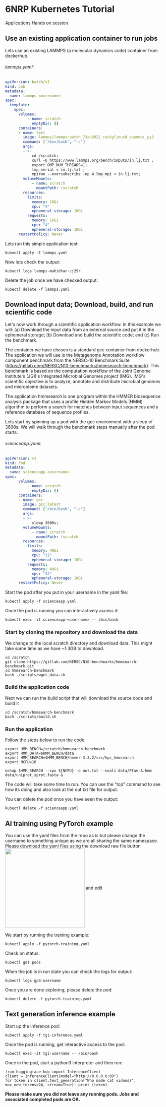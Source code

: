 # 6NRP Kubernetes Tutorial

Applications Hands on session

## Use an existing application container to run jobs

Lets use an existing LAMMPS (a molecular dynamics code) container from dockerhub. 

###### lammps.yaml:
```yaml
apiVersion: batch/v1
kind: Job
metadata:
  name: lammps-<username>
spec:
  template:
    spec:
      volumes:
          - name: scratch
            emptyDir: {}
      containers:
      - name: test
        image: lammps/lammps:patch_7Jan2022_rockylinux8_openmpi_py3
        command: ["/bin/bash", "-c"]
        args:
        - >-
            cd /scratch;
            curl -O https://www.lammps.org/bench/inputs/in.lj.txt ;
            export OMP_NUM_THREADS=1;
            lmp_serial < in.lj.txt ;
            mpirun --oversubscribe -np 4 lmp_mpi < in.lj.txt;
        volumeMounts:
            - name: scratch
              mountPath: /scratch
        resources:
          limits:
            memory: 16Gi
            cpu: "4"
            ephemeral-storage: 10Gi
          requests:
            memory: 16Gi
            cpu: "4"
            ephemeral-storage: 10Gi
      restartPolicy: Never
```
Lets run this simple application test:

```
kubectl apply -f lammps.yaml
```
Now lets check the output:
```
kubectl logs lammps-mahidhar-cj25r
```

Delete the job once we have checked output:
```
kubectl delete -f lammps.yaml
```

## Download input data; Download, build, and run scientific code

Let's now work through a scientific application workflow. In this example we will: (a) Download the input data from an external source and put it in the ephemeral storage; (b) Download and build the scientific code; and (c) Run the benchmark.

The container we have chosen is a standard gcc container from dockerhub. The application we will use is the Metagenome Annotation workflow component benchmark
from the NERSC-10 Benchmark Suite (https://gitlab.com/NERSC/N10-benchmarks/hmmsearch-benchmark). This benchmark is based on the computation workflow of the Joint Genome Institute's (JGI)'s Integrated Microbial Genomes project (IMG). IMG's scientific objective is to analyze, annotate and distribute microbial genomes and microbiome datasets.

The application hmmsearch is one program within the HMMER biosequence analysis package that uses a profile Hidden Markov Models (HMM) algorithm to perform a search for matches between input sequences and a reference database of sequence profiles. 

Lets start by spinning up a pod with the gcc environment with a sleep of 3600s. 
We will walk through the benchmark steps manually after the pod starts.

###### scienceapp.yaml:

```yaml
apiVersion: v1
kind: Pod
metadata:
  name: scienceapp-<username>
spec:
      volumes:
          - name: scratch
            emptyDir: {}
      containers:
      - name: gcc
        image: gcc:latest
        command: ["/bin/bash", "-c"]
        args:
        - >-
            sleep 3600s;
        volumeMounts:
            - name: scratch
              mountPath: /scratch
        resources:
          limits:
            memory: 40Gi
            cpu: "32"
            ephemeral-storage: 10Gi
          requests:
            memory: 40Gi
            cpu: "32"
            ephemeral-storage: 10Gi
      restartPolicy: Never
```

Start the pod after you put in your username in the yaml file:

```
kubectl apply -f scienceapp.yaml
```

Once the pod is running you can interactively access it:

```
kubectl exec -it scienceapp-<username> -- /bin/bash
```

### Start by cloning the repository and download the data 

We change to the local scratch directory and download data. This might take some time as we have ~1.3GB to download.

```
cd /scratch
git clone https://gitlab.com/NERSC/N10-benchmarks/hmmsearch-benchmark.git
cd hmmsearch-benchmark
bash ./scripts/wget_data.sh
```

### Build the application code

Next we can run the build script that will download the source code and build it

```
cd /scratch/hmmsearch-benchmark
bach ./scripts/build.sh
```

### Run the application

Follow the steps below to run the code:

```
export HMM_BENCH=/scratch/hmmsearch-benchmark
export HMM_DATA=$HMM_BENCH/data
export HMM_SEARCH=$HMM_BENCH/hmmer-3.3.2/src/hpc_hmmsearch
export NCPU=16

nohup $HMM_SEARCH --cpu ${NCPU} -o out.txt --noali data/Pfam-A.hmm data/uniprot_sprot.fasta &
```

The code will take some time to run. You can use the "top" command to see how its doing and also look at the out.txt file for output.

You can delete the pod once you have seen the output:
```
kubectl delete -f scienceapp.yaml
```

## AI training using PyTorch example

You can use the yaml files from the repo as is but please change the username to something unique as we are all sharing the same namespace. Please download the yaml files using the download raw file button 
<img src="https://github.com/user-attachments/assets/4033a577-e8d3-4909-9773-30ab39cafef3" width="256" style="vertical-align:middle"/>
and edit 

We start by running the training example:

```
kubectl apply -f pytorch-training.yaml
```
Check on status:

```
kubectl get pods
```

When the job is in run state you can check the logs for output:

```
kubectl logs gp3-username
```

Once you are done exploring, please delete the pod:

```
kubectl delete -f pytorch-training.yaml
```

## Text generation inference example

Start up the inference pod:

```
kubectl apply -f tgi-inference.yaml
```

Once the pod is running, get interactive access to the pod:

```
kubectl exec -it tgi-username -- /bin/bash
```

Once in the pod, start a python3 interpreter and then run:

```
from huggingface_hub import InferenceClient
client = InferenceClient(model="http://0.0.0.0:80")
for token in client.text_generation("Who made cat videos?", max_new_tokens=24, stream=True): print (token)
```

**Please make sure you did not leave any running pods. Jobs and associated completed pods are OK.**

